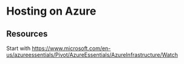 # Hosting on Azure

## Resources

Start with https://www.microsoft.com/en-us/azureessentials/Pivot/AzureEssentials/AzureInfrastructure/Watch



